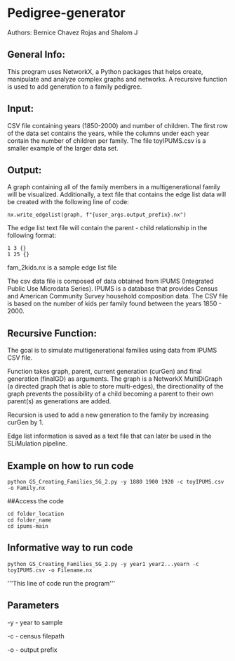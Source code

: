 # Pedigree-generator
Authors: Bernice Chavez Rojas and Shalom J
## General Info:
This program uses NetworkX, a Python packages that helps create, manipulate and analyze complex graphs and networks. A recursive function is used to add generation to a family pedigree. 

## Input:
CSV file containing years (1850-2000) and number of children. The first row of the data set contains the years, while the columns under each year contain the number of children per family. The file toyIPUMS.csv is a smaller example of the larger data set.

## Output: 
A graph containing all of the family members in a multigenerational family will be visualized. 
Additionally, a text file that contains the edge list data will be created with the following line of code:  
```
nx.write_edgelist(graph, f"{user_args.output_prefix}.nx")
```
The edge list text file will contain the parent - child relationship in the following format:  
```
1 3 {}
1 25 {}
```
fam_2kids.nx is a sample edge list file 


The csv data file is composed of data obtained from IPUMS (Integrated Public Use Microdata Series). IPUMS is a database that provides Census and American Community Survey household composition data. 
The CSV file is based on the number of kids per family found between the years 1850 - 2000. 
	
## Recursive Function:  
The goal is to simulate multigenerational families using data from IPUMS CSV file.

Function takes graph, parent, current generation (curGen) and final generation (finalGD) as arguments. The graph is a NetworkX MultiDiGraph (a directed graph that is able to store multi-edges), the directionality of the graph prevents the possibility of a child becoming a parent to their own parent(s) as generations are added. 

Recursion is used to add a new generation to the family by increasing curGen by 1. 

Edge list information is saved as a text file that can later be used in the SLiMulation pipeline.

## Example on how to run code 
```
python GS_Creating_Families_SG_2.py -y 1880 1900 1920 -c toyIPUMS.csv -o Family.nx
```
##Access the code 
```
cd folder_location
cd folder_name
cd ipums-main
```

## Informative way to run code
```
python GS_Creating_Families_SG_2.py -y year1 year2...yearn -c toyIPUMS.csv -o Filename.nx 
```
'''This line of code run the program'''

## Parameters
-y - year to sample

-c - census filepath

-o - output prefix

